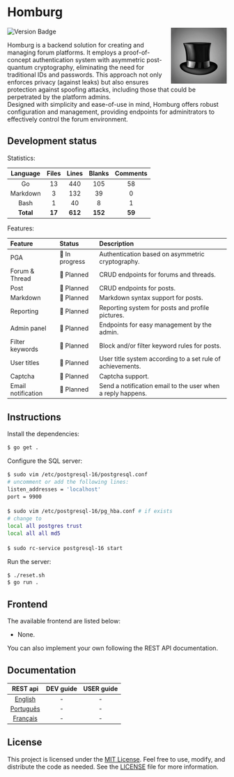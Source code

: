 # Homburg

<img align="right" width="128px" src="./.media/homburg.png">

![Version Badge](https://img.shields.io/badge/version-v0.0.0--prealpha-darkred)

Homburg is a backend solution for creating and managing forum platforms. It employs a proof-of-concept authentication system with asymmetric post-quantum cryptography, eliminating the need for traditional IDs and passwords. This approach not only enforces privacy (against leaks) but also ensures protection against spoofing attacks, including those that could be perpetrated by the platform admins.  
Designed with simplicity and ease-of-use in mind, Homburg offers robust configuration and management, providing endpoints for adminitrators to effectively control the forum environment.

## Development status

Statistics:

| Language  | Files  | Lines   | Blanks  | Comments |
|:---------:|:------:|:-------:|:-------:|:--------:|
| Go        | 13     | 440     | 105     | 58       |
| Markdown  | 3      | 132     | 39      | 0        |
| Bash      | 1      | 40      | 8       | 1      |
| **Total** | **17** | **612** | **152** | **59**  |

Features:

| Feature                  | Status                             | Description |
|:-------------------------|:-----------------------------------|:------------|
| PGA                      | :black_square_button: In progress | Authentication based on asymmetric cryptography. |
| Forum & Thread           | :white_square_button: Planned     | CRUD endpoints for forums and threads. |
| Post                     | :white_square_button: Planned     | CRUD endpoints for posts. |
| Markdown                 | :white_square_button: Planned     | Markdown syntax support for posts. |
| Reporting                | :white_square_button: Planned     | Reporting system for posts and profile pictures. |
| Admin panel              | :white_square_button: Planned     | Endpoints for easy management by the admin. |
| Filter keywords          | :white_square_button: Planned     | Block and/or filter keyword rules for posts. |
| User titles              | :white_square_button: Planned     | User title system according to a set rule of achievements. |
| Captcha                  | :white_square_button: Planned     | Captcha support. |
| Email notification       | :white_square_button: Planned     | Send a notification email to the user when a reply happens. |

## Instructions

Install the dependencies:

```bash
$ go get .
```

Configure the SQL server:

```bash
$ sudo vim /etc/postgresql-16/postgresql.conf
# uncomment or add the following lines:
listen_addresses = 'localhost'
port = 9900

$ sudo vim /etc/postgresql-16/pg_hba.conf # if exists
# change to
local all postgres trust
local all all md5

$ sudo rc-service postgresql-16 start
```

Run the server:

```bash
$ ./reset.sh
$ go run .
```

## Frontend

The available frontend are listed below:

- None.

<!---
| Frontend | Plataform | Stable | Version |
| [hwc](https://github.com/alexandreboutrik/homburg-web-client) | browser | x | 0.0.1 |
--->

You can also implement your own following the REST API documentation.

## Documentation

| REST api                                   | DEV guide | USER guide | 
|:------------------------------------------:|:---------:|:----------:|
| [English](./documentation/RESTAPI-en.md)   | -         | -          |
| [Português](./documentation/RESTAPI-pt.md) | -         | -          |
| [Français](./documentation/RESTAPI-fr.md)  | -         | -          |

## License

This project is licensed under the [MIT License](https://opensource.org/licenses/MIT). Feel free to use, modify, and distribute the code as needed. See the [LICENSE](LICENSE) file for more information.
